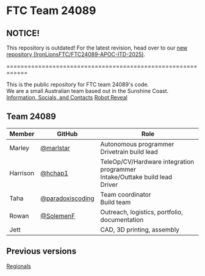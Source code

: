 # FTC Team 24089
## NOTICE!
This repository is outdated! For the latest revision, head over to our [new repository (IronLionsFTC/FTC24089-APOC-ITD-2025)](https://github.com/IronLionsFTC/FTC24089-APOC-ITD-2025).

============================================================

This is the public repository for FTC team 24089's code. \
We are a small Australian team based out in the Sunshine Coast. \
[Information, Socials, and Contacts](https://linktr.ee/24089?utm_source=linktree_profile_share&ltsid=93edcbf3-30ae-4329-a226-e30c0084b38f)
[Robot Reveal <NATIONALS>](https://www.youtube.com/watch?v=x4z5jL-8w8A)
## Team 24089
| Member | GitHub | Role |
| ---- | ---- | ---- |
| Marley | [@marlstar](https://github.com/marlstar) | Autonomous programmer<br>Drivetrain build lead |
| Harrison | [@hchap1](https://github.com/hchap1) | TeleOp/CV/Hardware integration programmer<br>Intake/Outtake build lead <br>Driver|
| Taha | [@paradoxiscoding](https://github.com/paradoxiscoding) | Team coordinator<br>Build team |
| Rowan | [@SolemenF](https://github.com/solemenf) | Outreach, logistics, portfolio, documentation |
| Jett |   | CAD, 3D printing, assembly |

## Previous versions
[Regionals](https://github.com/IronLionsFTC/FTC24089/tree/a0c195771a78885c46364d722805ee918ece5e54)
